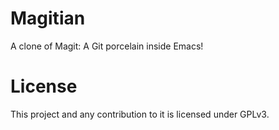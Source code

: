 # Magitian

A clone of Magit: A Git porcelain inside Emacs!

# License

This project and any contribution to it is licensed under GPLv3.
